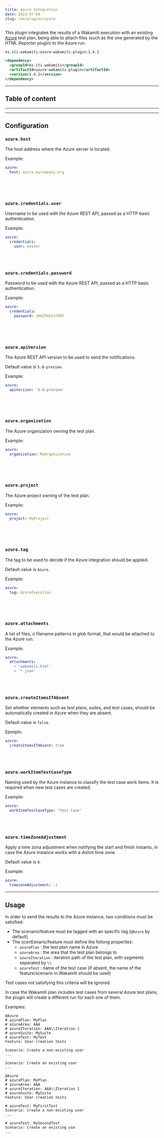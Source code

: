 ```yaml
---
title: Azure Integration
date: 2023-07-04
slug: /en/plugins/azure
---
```


This plugin integrates the results of a Wakamiti execution with an existing
[Azure](https://azure.microsoft.com/) test plan, being able to attach files (such as the
one generated by the HTML Reporter plugin) to the Azure run.


```text tabs=coord name=yaml
es.iti.wakamiti:azure-wakamiti-plugin:1.4.2
```

```xml tabs=coord name=maven
<dependency>
  <groupId>es.iti.wakamiti</groupId>
  <artifactId>azure-wakamiti-plugin</artifactId>
  <version>1.4.2</version>
</dependency>
```

---
## Table of content

---

---
## Configuration


###  `azure.host`
The host address where the Azure server is located.

Example:

```yaml
azure:
  host: azure.mycompany.org
  
```

<br /><br />

###  `azure.credentials.user`
Username to be used with the Azure REST API, passed as a HTTP basic authentication.

Example:

```yaml
azure:
  credentials:
    user: myuser

```

<br /><br />

###  `azure.credentials.password`
Password to be used with the Azure REST API, passed as a HTTP basic authentication.

Example:

```yaml
azure:
  credentials:
    password: xKHJFHLKJ7897
  
```

<br /><br />

###  `azure.apiVersion`
The Azure REST API version to be used to send the notifications.

Default value is `5.0-preview`.

Example:

```yaml
azure:
  apiVersion: '6.0-preview'
  
```

<br /><br />

###  `azure.organization`
The Azure organization owning the test plan.

Example:

```yaml
azure:
  organization: MyOrganization
  
```

<br /><br />

###  `azure.project`
The Azure project owning of the test plan.

Example:

```yaml
azure:
  project: MyProject
  
```

<br /><br />

###  `azure.tag`
The tag to be used to decide if the Azure integration should be applied.

Default value is `Azure`.

Example:

```yaml
azure:
  tag: AzureExecution
  
```

<br /><br />

###  `azure.attachments`
A list of files, o filename patterns in _glob_ format, that would be attached to the Azure run.


Example:

```yaml
azure:
  attachments:
    - 'wakamiti.html'
    - '*.json'  
```

<br /><br />

###  `azure.createItemsIfAbsent`
Set whether elements such as test plans, suites, and test cases, should be automatically created
in Azure when they are absent.

Default value is `false`.

Ejemplo:

```yaml
azure:
  createItemsIfAbsent: true
```

<br /><br />

###  `azure.workItemTestCaseType`
Naming used by the Azure instance to classify the test case work items. It is required when
new test cases are created.


Example:

```yaml
azure:
  workItemTestCaseType: "Test Case"
```

<br /><br />

###  `azure.timeZoneAdjustment`
Apply a time zona adjustment when notifying the start and finish instants, in case the Azure
instance works with a distint time zone.

Default value is `0`.

Example:

```yaml
azure:
  timezoneAdjustment: -2
```


---
## Usage

In order to send the results to the Azure instance, two conditions must be satisfied:

- The scenario/feature must be tagged with an specific tag (`@Azure` by default)
- The scenEenario/feature must define the follong properties:
  - `azurePlan` : the test plan name in Azure
  - `azureArea` : the area that the test plan belongs to
  - `azureIteration` : iteration path of the test plan, with segments separated by `\\`
  - `azureTest` : name of the test case (if absent, the name of the feature/scenario in Wakamiti should be used)

Test cases not satisfying this criteria will be ignored.

In case the Wakamiti plan includes test cases from several Azure test plans, the plugin will create
a different run for each one of them.



Examples:

```gherkin
@Azure
# azurePlan: MyPlan
# azureArea: AAA
# azureIteration: AAA\\Iteration 1
# azureSuite: MySuite
# azureTest: MyTest
Feature: User creation tests

Scenario: Create a non-existing user
...

Scenario: Create an existing user
...
```

```gherkin
@Azure
# azurePlan: MyPlan
# azureArea: AAA
# azureIteration: AAA\\Iteration 1
# azureSuite: MySuite
Feature: User creation tests

# azureTest: MyFirstTest
Scenario: Create a non-existing user
...

# azureTest: MySecondTest
Scenario: Create an existing use
...
```